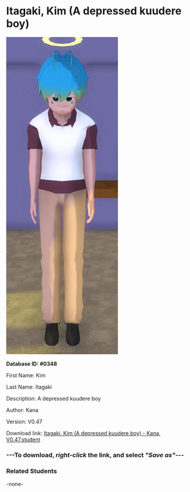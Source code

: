 # Itagaki, Kim (A depressed kuudere boy)

<img src="Files/Itagaki, Kim (A depressed kuudere boy).png" title="Itagaki, Kim (A depressed kuudere boy) - Kana, V0.47">

**Database ID: #0348**

First Name: Kim

Last Name: Itagaki

Description: A depressed kuudere boy

Author: Kana

Version: V0.47

Download link: <a href="https://raw.githubusercontent.com/Arbiter1223/Daigaku-Gurashi-Custom-Students/master/Students/Files/Itagaki%2C%20Kim%20(A%20depressed%20kuudere%20boy)%20-%20Kana%2C%20V0.47.student">Itagaki, Kim (A depressed kuudere boy) - Kana, V0.47.student</a>

### ---**To download, _right-click_ the link, and select _"Save as"_**---

### Related Students

-none-
